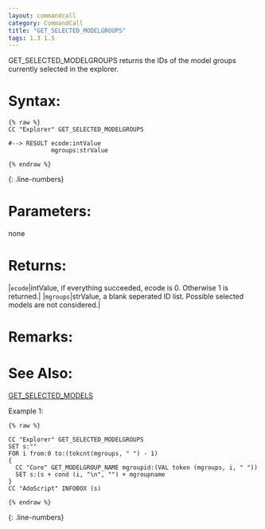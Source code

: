 ```yaml
---
layout: commandcall
category: CommandCall
title: "GET_SELECTED_MODELGROUPS"
tags: 1.3 1.5
---
```


GET_SELECTED_MODELGROUPS returns the IDs of the model groups currently selected in the explorer.

# Syntax:  

```adoscript
{% raw %}
CC "Explorer" GET_SELECTED_MODELGROUPS

#--> RESULT ecode:intValue 
			mgroups:strValue

{% endraw %}
```
{: .line-numbers}

# Parameters:  
none

# Returns:  

|`ecode`|intValue, if everything succeeded, ecode is 0. Otherwise 1 is returned.|
|`mgroups`|strValue, a blank seperated ID list. Possible selected models are not considered.|

# Remarks:



# See Also:  

[GET_SELECTED_MODELS](get_selected_models.html "GET_SELECTED_MODELS")  


Example 1:

```adoscript
{% raw %}

CC "Explorer" GET_SELECTED_MODELGROUPS
SET s:""
FOR i from:0 to:(tokcnt(mgroups, " ") - 1)
{
  CC "Core" GET_MODELGROUP_NAME mgroupid:(VAL token (mgroups, i, " "))
  SET s:(s + cond (i, "\n", "") + mgroupname
}
CC "AdoScript" INFOBOX (s)

{% endraw %}
```
{: .line-numbers}

